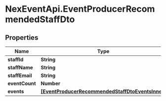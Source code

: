# NexEventApi.EventProducerRecommendedStaffDto

## Properties

Name | Type | Description | Notes
------------ | ------------- | ------------- | -------------
**staffId** | **String** |  | 
**staffName** | **String** |  | 
**staffEmail** | **String** |  | 
**eventCount** | **Number** |  | 
**events** | [**[EventProducerRecommendedStaffDtoEventsInner]**](EventProducerRecommendedStaffDtoEventsInner.md) |  | 


